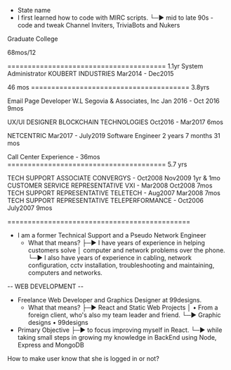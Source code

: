 - State name
- I first learned how to code with MIRC scripts.
        └─► mid to late 90s - code and tweak Channel Inviters, TriviaBots and Nukers

Graduate College 


68mos/12

======================================= 1.1yr
System Administrator
KOUBERT INDUSTRIES
Mar2014 - Dec2015

46 mos
=======================================  3.8yrs

Email Page Developer 
W.L Segovia & Associates, Inc
Jan 2016 - Oct 2016
9mos

UX/UI DESIGNER
BLOCKCHAIN TECHNOLOGIES
Oct2016 - Mar2017
6mos

NETCENTRIC
Mar2017 - July2019
Software Engineer
2 years 7 months
31 mos

Call Center Experience - 36mos
======================================= 5.7 yrs 

TECH SUPPORT ASSOCIATE
CONVERGYS - Oct2008 Nov2009
1yr & 1mo
CUSTOMER SERVICE REPRESENTATIVE
VXI - Mar2008 Oct2008
7mos
TECH SUPPORT REPRESENTATIVE
TELETECH - Aug2007 Mar2008
7mos
TECH SUPPORT REPRESENTATIVE
TELEPERFORMANCE - Oct2006 July2007
9mos

=============================================

- I am a former Technical Support and a Pseudo Network Engineer
    - What that means?
        ├─► I have years of experience in helping customers solve
        │   computer and network problems over the phone.
        └─► I also have years of experience in cabling, network configuration, 
            cctv installation, troubleshooting and maintaining, computers and networks.

-- WEB DEVELOPMENT --

- Freelance Web Developer and Graphics Designer at 99designs.
    - What that means?
        ├─► React and Static Web Projects
        │     • From a foreign client, who's also my team leader and friend.
        └─► Graphic designs
              • 99designs
- Primary Objective
    ├─► to focus improving myself in React. 
    └─► while taking small steps in growing my knowledge in BackEnd using Node, Express and MongoDB


How to make user know that she is logged in or not?


